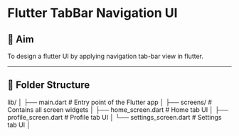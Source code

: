 # Flutter TabBar Navigation UI

## 🎯 Aim

To design a flutter UI by applying navigation tab-bar view in flutter.

---

## 📁 Folder Structure

lib/ │ ├── main.dart # Entry point of the Flutter app 
     │ ├── screens/ # Contains all screen widgets 
        │ ├── home_screen.dart # Home tab UI │ 
        ├── profile_screen.dart # Profile tab UI │ 
        └── settings_screen.dart # Settings tab UI │ 
